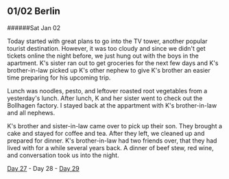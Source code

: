 01/02 Berlin
------------
######Sat Jan  02

Today started with great plans to go into the TV tower, another popular tourist destination. However, it was too cloudy and since we didn't get tickets online the night before, we just hung out with the boys in the apartment. K's sister ran out to get groceries for the next few days and K's brother-in-law picked up K's other nephew to give K's brother an easier time preparing for his upcoming trip.

Lunch was noodles, pesto, and leftover roasted root vegetables from a yesterday's lunch. After lunch, K and her sister went to check out the Bollhagen factory. I stayed back at the appartment with K's brother-in-law and all nephews.

K's brother and sister-in-law came over to pick up their son. They brought a cake and stayed for coffee and tea. After they left, we cleaned up and prepared for dinner. K's brother-in-law had two friends over, that they had lived with for a while several years back. A dinner of beef stew, red wine, and conversation took us into the night.

[Day 27](01-01-Berlin.md) - Day 28 - [Day 29](01-03-Berlin.md)
